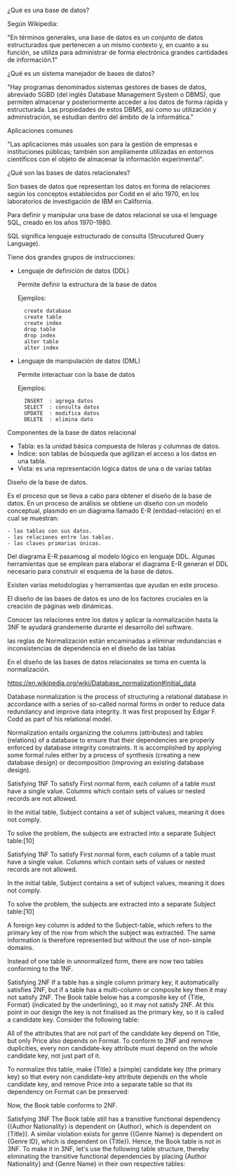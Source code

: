 ¿Qué es una base de datos? 

Según Wikipedia: 

"En términos generales, una base de datos es un conjunto de datos estructurados que pertenecen a un mismo contexto y, en cuanto a su función, se utiliza para administrar de forma electrónica grandes cantidades de información.1"

¿Qué es un sistema manejador de bases de datos?

"Hay programas denominados sistemas gestores de bases de datos, abreviado SGBD (del inglés Database Management System o DBMS), que permiten almacenar y posteriormente acceder a los datos de forma rápida y estructurada. Las propiedades de estos DBMS, así como su utilización y administración, se estudian dentro del ámbito de la informática."

Aplicaciones comunes

"Las aplicaciones más usuales son para la gestión de empresas e instituciones públicas; también son ampliamente utilizadas en entornos científicos con el objeto de almacenar la información experimental".

¿Qué son las bases de datos relacionales?

Son bases de datos que representan los datos en forma de relaciones según los conceptos establecidos por Codd en el año 1970, en los laboratorios de investigación de IBM en California.

Para definir y manipular una base de datos relacional se usa el lenguage SQL, creado en los años 1970-1980.

SQL significa lenguaje estructurado de consulta (Strucutured Query Language).

Tiene dos grandes grupos de instrucciones:

- Lenguaje de definición de datos (DDL)

    Permite definir la estructura de la base de datos

    Ejemplos:

        create database
        create table
        create index
        drop table
        drop index
        alter table
        alter index

- Lenguaje de manipulación de datos (DML)

    Permite interactuar con la base de datos

    Ejemplos:

        INSERT  : agrega datos 
        SELECT  : consulta datos
        UPDATE  : modifica datos
        DELETE  : elimina dato   

Componentes de la base de datos relacional

- Tabla:  es la unidad básica compuesta de hileras y columnas de datos.
- Índice: son tablas de búsqueda que agilizan el acceso a los datos en una tabla.
- Vista:  es una representación lógica datos de una o de varias tablas 
 
Diseño de la base  de datos.

Es el proceso que se lleva a cabo para obtener el diseño de la base de datos.
En un proceso de análisis se obtiene un diseño con un  modelo conceptual, plasmdo en un diagrama llamado E-R (entidad-relación) en el cual se muestran:

    - las tablas con sus datos.
    - las relaciones entre las tablas.
    - las claves primarias únicas.     
    
Del diagrama E-R pasamosg al modelo lógico en lenguaje DDL. Algunas herramientas que se emplean para elaborar el diagrama E-R generan el DDL necesario para construír el esquema de la base de datos.

Existen varias metodologías y herramientas que ayudan en este proceso.

El diseño de las bases de datos es uno de los factores cruciales en la creación de páginas web dinámicas.


Conocer las relaciones entre los datos y aplicar la normalización hasta la 3NF te ayudará grandemente durante el desarrollo del software.

las reglas de Normalización están encaminadas a eliminar redundancias e
inconsistencias de dependencia en el diseño de las tablas



En el diseño de las bases de datos relacionales se toma en cuenta la normalización.



https://en.wikipedia.org/wiki/Database_normalization#Initial_data

Database normalization is the process of structuring a relational database in accordance with a series of so-called normal forms in order to reduce data redundancy and improve data integrity. It was first proposed by Edgar F. Codd as part of his relational model.

Normalization entails organizing the columns (attributes) and tables (relations) of a database to ensure that their dependencies are properly enforced by database integrity constraints. It is accomplished by applying some formal rules either by a process of synthesis (creating a new database design) or decomposition (improving an existing database design).

Satisfying 1NF
To satisfy First normal form, each column of a table must have a single value. Columns which contain sets of values or nested records are not allowed.

In the initial table, Subject contains a set of subject values, meaning it does not comply.

To solve the problem, the subjects are extracted into a separate Subject table:[10]

Satisfying 1NF
To satisfy First normal form, each column of a table must have a single value. Columns which contain sets of values or nested records are not allowed.

In the initial table, Subject contains a set of subject values, meaning it does not comply.

To solve the problem, the subjects are extracted into a separate Subject table:[10]

A foreign key column is added to the Subject-table, which refers to the primary key of the row from which the subject was extracted. The same information is therefore represented but without the use of non-simple domains.

Instead of one table in unnormalized form, there are now two tables conforming to the 1NF.


Satisfying 2NF
If a table has a single column primary key, it automatically satisfies 2NF, but if a table has a multi-column or composite key then it may not satisfy 2NF.
The Book table below has a composite key of {Title, Format} (indicated by the underlining), so it may not satisfy 2NF. At this point in our design the key is not finalised as the primary key, so it is called a candidate key. Consider the following table:

All of the attributes that are not part of the candidate key depend on Title, but only Price also depends on Format. To conform to 2NF and remove duplicities, every non candidate-key attribute must depend on the whole candidate key, not just part of it.

To normalize this table, make {Title} a (simple) candidate key (the primary key) so that every non candidate-key attribute depends on the whole candidate key, and remove Price into a separate table so that its dependency on Format can be preserved:

Now, the Book table conforms to 2NF.

Satisfying 3NF
The Book table still has a transitive functional dependency ({Author Nationality} is dependent on {Author}, which is dependent on {Title}). A similar violation exists for genre ({Genre Name} is dependent on {Genre ID}, which is dependent on {Title}). Hence, the Book table is not in 3NF. To make it in 3NF, let's use the following table structure, thereby eliminating the transitive functional dependencies by placing {Author Nationality} and {Genre Name} in their own respective tables:
